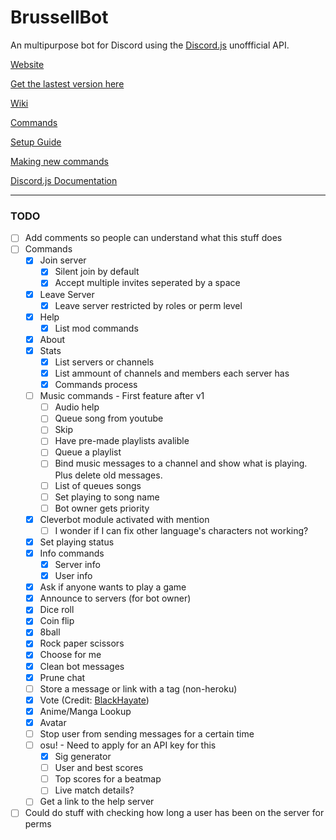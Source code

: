 # BrussellBot

An multipurpose bot for Discord using the [Discord.js](https://github.com/hydrabolt/discord.js/) unoffficial API.

[Website](https://brussell98.github.io/bot.html)

[Get the lastest version here](https://github.com/brussell98/BrussellBot/releases/latest)

[Wiki](https://github.com/brussell98/BrussellBot/wiki)

[Commands](https://github.com/brussell98/BrussellBot/wiki/Commands)

[Setup Guide](https://github.com/brussell98/BrussellBot/wiki/Setup-Guide)

[Making new commands](https://github.com/brussell98/BrussellBot/wiki/New-Command-Guide)

[Discord.js Documentation](http://discordjs.readthedocs.org/en/latest/)

---

### TODO

- [ ] Add comments so people can understand what this stuff does
- [ ] Commands
	- [x] Join server
		- [x] Silent join by default
		- [x] Accept multiple invites seperated by a space
	- [x] Leave Server
		- [x] Leave server restricted by roles or perm level
	- [x] Help
		- [x] List mod commands
	- [x] About
	- [x] Stats
		- [x] List servers or channels
		- [x] List ammount of channels and members each server has
		- [x] Commands process
	- [ ] Music commands - First feature after v1
		- [ ] Audio help
		- [ ] Queue song from youtube
		- [ ] Skip
		- [ ] Have pre-made playlists avalible
		- [ ] Queue a playlist
		- [ ] Bind music messages to a channel and show what is playing. Plus delete old messages.
		- [ ] List of queues songs
		- [ ] Set playing to song name
		- [ ] Bot owner gets priority
	- [x] Cleverbot module activated with mention
		- [ ] I wonder if I can fix other language's characters not working?
	- [x] Set playing status
	- [x] Info commands
		- [x] Server info
		- [x] User info
	- [x] Ask if anyone wants to play a game
	- [x] Announce to servers (for bot owner)
	- [x] Dice roll
	- [x] Coin flip
	- [x] 8ball
	- [x] Rock paper scissors
	- [x] Choose for me
	- [x] Clean bot messages
	- [x] Prune chat
	- [ ] Store a message or link with a tag (non-heroku)
	- [x] Vote (Credit: [BlackHayate](https://github.com/BlackHayate))
	- [x] Anime/Manga Lookup
	- [x] Avatar
	- [ ] Stop user from sending messages for a certain time
	- [ ] osu! - Need to apply for an API key for this
		- [x] Sig generator
		- [ ] User and best scores
		- [ ] Top scores for a beatmap
		- [ ] Live match details?
	- [ ] Get a link to the help server
- [ ] Could do stuff with checking how long a user has been on the server for perms
